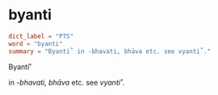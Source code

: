 # byanti

``` toml
dict_label = "PTS"
word = "byanti"
summary = "Byanti˚ in -bhavati, bhāva etc. see vyanti˚."
```

Byanti˚

in *\-bhavati, bhāva* etc. see *vyanti˚*.

